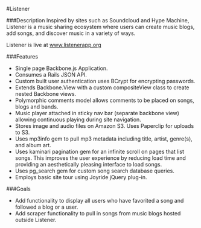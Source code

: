 #Listener

###Description
Inspired by sites such as Soundcloud and Hype Machine, Listener is a music sharing ecosystem where users can create music blogs, add songs, and discover music in a variety of ways.

Listener is live at www.listenerapp.org

###Features
* Single page Backbone.js Application.
* Consumes a Rails JSON API.
* Custom built user authentication uses BCrypt for encrypting passwords.
* Extends Backbone.View with a custom compositeView class to create nested Backbone views.
* Polymorphic comments model allows comments to be placed on songs, blogs and bands.
* Music player attached in sticky nav bar (separate backbone view) allowing continuous playing during site navigation.
* Stores image and audio files on Amazon S3. Uses Paperclip for uploads to S3.
* Uses mp3info gem to pull mp3 metadata including title, artist, genre(s), and album art.
* Uses kaminari pagination gem for an infinite scroll on pages that list songs. This improves the user experience by reducing load time and providing an aesthetically pleasing interface to load songs.
* Uses pg_search gem for custom song search database queries.
* Employs basic site tour using Joyride jQuery plug-in.



###Goals
* Add functionality to display all users who have favorited a song and followed a blog or a user.
* Add scraper functionality to pull in songs from music blogs hosted outside Listener.

